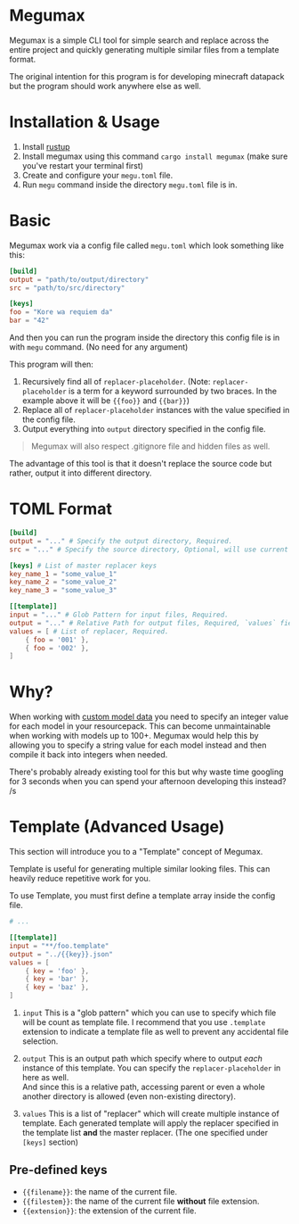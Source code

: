 # Megumax

Megumax is a simple CLI tool for simple search and replace across the entire project and quickly generating multiple similar files from a template format.

The original intention for this program is for developing minecraft datapack but the program should work anywhere else as well.

# Installation & Usage

1. Install [rustup](https://www.rust-lang.org/tools/install)
2. Install megumax using this command `cargo install megumax` (make sure you've restart your terminal first)
3. Create and configure your `megu.toml` file.
4. Run `megu` command inside the directory `megu.toml` file is in.

# Basic

Megumax work via a config file called `megu.toml` which look something like this:

```toml
[build]
output = "path/to/output/directory"
src = "path/to/src/directory"

[keys]
foo = "Kore wa requiem da"
bar = "42"
```

And then you can run the program inside the directory this config file is in with `megu` command. (No need for any argument)

This program will then:
1. Recursively find all of `replacer-placeholder`. (Note: `replacer-placeholder` is a term for a keyword surrounded by two braces. In the example above it will be `{{foo}}` and `{{bar}}`)
2. Replace all of `replacer-placeholder` instances with the value specified in the config file.
3. Output everything into `output` directory specified in the config file.

> Megumax will also respect .gitignore file and hidden files as well.

The advantage of this tool is that it doesn't replace the source code but rather, output it into different directory.

# TOML Format

```toml
[build]
output = "..." # Specify the output directory, Required.
src = "..." # Specify the source directory, Optional, will use current directory if not specified.

[keys] # List of master replacer keys
key_name_1 = "some_value_1"
key_name_2 = "some_value_2"
key_name_3 = "some_value_3"

[[template]]
input = "..." # Glob Pattern for input files, Required.
output = "..." # Relative Path for output files, Required, `values` field will be apply to this path as well.
values = [ # List of replacer, Required.
	{ foo = '001' },
	{ foo = '002' },
]
```

# Why?

When working with [custom model data](https://minecraft.gamepedia.com/Player.dat_format#General_Tags) you need to specify an integer value for each model in your resourcepack. This can become unmaintainable when working with models up to 100+. Megumax would help this by allowing you to specify a string value for each model instead and then compile it back into integers when needed.

There's probably already existing tool for this but why waste time googling for 3 seconds when you can spend your afternoon developing this instead? /s

# Template (Advanced Usage)

This section will introduce you to a "Template" concept of Megumax.

Template is useful for generating multiple similar looking files. This can heavily reduce repetitive work for you.

To use Template, you must first define a template array inside the config file.
```toml
# ...

[[template]]
input = "**/foo.template"
output = "../{{key}}.json"
values = [
	{ key = 'foo' },
	{ key = 'bar' },
	{ key = 'baz' },
]
```

1. `input`
This is a "glob pattern" which you can use to specify which file will be count as template file. I recommend that you use `.template` extension to indicate a template file as well to prevent any accidental file selection.

2. `output`
This is an output path which specify where to output *each* instance of this template. You can specify the `replacer-placeholder` in here as well.  
And since this is a relative path, accessing parent or even a whole another directory is allowed (even non-existing directory).

3. `values`
This is a list of "replacer" which will create multiple instance of template. Each generated template will apply the replacer specified in the template list __and__ the master replacer. (The one specified under `[keys]` section)

## Pre-defined keys

- `{{filename}}`: the name of the current file.
- `{{filestem}}`: the name of the current file __without__ file extension.
- `{{extension}}`: the extension of the current file.
